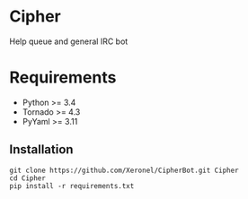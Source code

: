 # Cipher
Help queue and general IRC bot

# Requirements
* Python >= 3.4
* Tornado >= 4.3
* PyYaml >= 3.11

## Installation
    git clone https://github.com/Xeronel/CipherBot.git Cipher
    cd Cipher
    pip install -r requirements.txt
